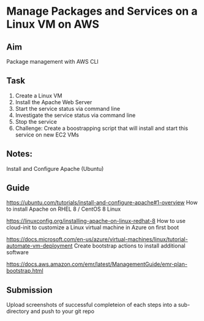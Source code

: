 # Manage Packages and Services on a Linux VM on AWS

## Aim
Package management with AWS CLI

## Task
1. Create a Linux VM
2. Install the Apache Web Server
3. Start the service status via command line
4. Investigate the service status via command line
5. Stop the service
6. Challenge: Create a boostrapping script that will install and start this service on new EC2 VMs

## Notes:

Install and Configure Apache (Ubuntu)

## Guide
https://ubuntu.com/tutorials/install-and-configure-apache#1-overview How to install Apache on RHEL 8 / CentOS 8 Linux

https://linuxconfig.org/installing-apache-on-linux-redhat-8 How to use cloud-init to customize a Linux virtual machine in Azure on first boot
 
https://docs.microsoft.com/en-us/azure/virtual-machines/linux/tutorial-automate-vm-deployment Create bootstrap actions to install additional software

https://docs.aws.amazon.com/emr/latest/ManagementGuide/emr-plan-bootstrap.html

## Submission
Upload screenshots of successful completeion of each steps into a sub-directory and push to your git repo
